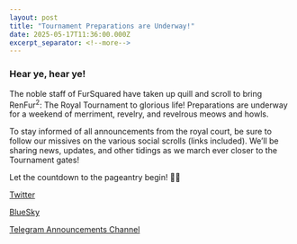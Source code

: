 ```yaml
---
layout: post
title: "Tournament Preparations are Underway!"
date: 2025-05-17T11:36:00.000Z
excerpt_separator: <!--more-->
---
```


### Hear ye, hear ye!

The noble staff of FurSquared have taken up quill and scroll to bring RenFur<sup>2</sup>: The Royal Tournament to glorious life! Preparations are underway for a weekend of merriment, revelry, and revelrous meows and howls.
<!--more-->

To stay informed of all announcements from the royal court, be sure to follow our missives on the various social scrolls (links included). We’ll be sharing news, updates, and other tidings as we march ever closer to the Tournament gates!

Let the countdown to the pageantry begin! 🏰🐾


[Twitter](https://www.x.com/FurSquared)

[BlueSky](https://bsky.app/profile/fursquared.com)

[Telegram Announcements Channel](https://t.me/fursquared)
